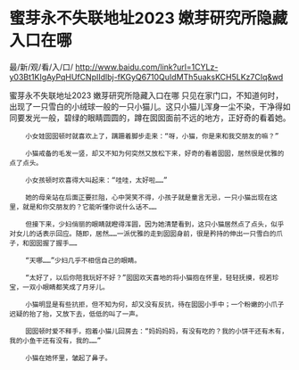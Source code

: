 # 蜜芽永不失联地址2023 嫩芽研究所隐藏入口在哪

最/新/观/看/入/口/ http://www.baidu.com/link?url=1CYLz-y03Bt1KIgAyPqHUfCNpIIdlbj-fKGyQ6710QuIdMTh5uaksKCH5LKz7CIq&wd


蜜芽永不失联地址2023 嫩芽研究所隐藏入口在哪
     只见在家门口，不知道何时，出现了一只雪白的小绒球一般的一只小猫儿。这只小猫儿浑身一尘不染，干净得如同要发光一般，碧绿的眼睛圆圆的，蹲在囡囡面前不远的地方，正好奇的看着她。

        小女娃囡囡顿时就喜欢上了，蹒跚着脚步走来：“呀，小猫，你是来和我交朋友的嘛？”

        小猫戒备的毛发一竖，却又不知为何突然又放松下来，好奇的看着囡囡，居然很是优雅的点了点头。

        小女孩顿时欢喜得大叫起来：“哇哇，太好啦……”

        她的母亲站在后面正要拦阻，心中哭笑不得，小孩子就是童言无忌，一只小猫出现在这里，就是和你交朋友的？它能听懂你说什么话不……

        但接下来，少妇俏丽的眼睛就瞪得浑圆，因为她清楚看到，这只小猫居然点了点头，似乎对女儿的话表示回应。随即，居然……一派优雅的走到囡囡身前，很是矜持的伸出一只雪白的爪子，和囡囡握了握手……

        “天哪……”少妇几乎不相信自己的眼睛。

        “太好了，以后你陪我玩好不好？”囡囡欢天喜地的将小猫抱在怀里，轻轻抚摸，视若珍宝，一双小眼睛都笑成了月牙儿。

        小猫明显是有些抗拒，但不知为何，却又没有反抗，待在囡囡小手中；一个粉嫩的小爪子迟疑的抬了抬，又放下去，低低的叫了一声。

        囡囡顿时爱不释手，抱着小猫儿回房去：“妈妈妈妈，有没有吃的？我的小饼干还有木有，我的小鱼干还有没有，我的……”

        小猫在她怀里，皱起了鼻子。 
